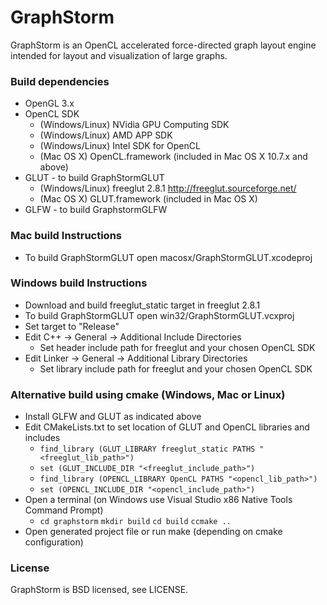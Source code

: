 GraphStorm
==========

GraphStorm is an OpenCL accelerated force-directed graph layout engine intended
for layout and visualization of large graphs.

### Build dependencies ###

  * OpenGL 3.x
  * OpenCL SDK
    * (Windows/Linux) NVidia GPU Computing SDK
    * (Windows/Linux) AMD APP SDK
    * (Windows/Linux) Intel SDK for OpenCL 
    * (Mac OS X) OpenCL.framework (included in Mac OS X 10.7.x and above)
  * GLUT - to build GraphStormGLUT
    * (Windows/Linux) freeglut 2.8.1 <http://freeglut.sourceforge.net/>
    * (Mac OS X) GLUT.framework (included in Mac OS X)
  * GLFW - to build GraphstormGLFW

### Mac build Instructions ###

  * To build GraphStormGLUT open macosx/GraphStormGLUT.xcodeproj

### Windows build Instructions ###

  * Download and build freeglut_static target in freeglut 2.8.1
  * To build GraphStormGLUT open win32/GraphStormGLUT.vcxproj
  * Set target to "Release"
  * Edit C++ -> General -> Additional Include Directories
    * Set header include path for freeglut and your chosen OpenCL SDK
  * Edit Linker -> General -> Additional Library Directories
    * Set library include path for freeglut and your chosen OpenCL SDK

### Alternative build using cmake (Windows, Mac or Linux) ###

  * Install GLFW and GLUT as indicated above
  * Edit CMakeLists.txt to set location of GLUT and OpenCL libraries and includes
    * ```find_library (GLUT_LIBRARY freeglut_static PATHS "<freeglut_lib_path>")```
    * ```set (GLUT_INCLUDE_DIR "<freeglut_include_path>")```
    * ```find_library (OPENCL_LIBRARY OpenCL PATHS "<opencl_lib_path>")```
    * ```set (OPENCL_INCLUDE_DIR "<opencl_include_path>")```
  * Open a terminal (on Windows use Visual Studio x86 Native Tools Command Prompt)
    * ```cd graphstorm``` ```mkdir build``` ```cd build``` ```ccmake ..```
  * Open generated project file or run make (depending on cmake configuration)

### License ###

GraphStorm is BSD licensed, see LICENSE.
